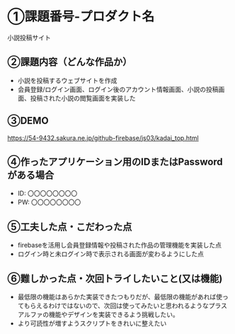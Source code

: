 # ①課題番号-プロダクト名

小説投稿サイト

## ②課題内容（どんな作品か）

- 小説を投稿するウェブサイトを作成
- 会員登録/ログイン画面、ログイン後のアカウント情報画面、小説の投稿画面、投稿された小説の閲覧画面を実装した

## ③DEMO
https://54-9432.sakura.ne.jp/github-firebase/js03/kadai_top.html

## ④作ったアプリケーション用のIDまたはPasswordがある場合

- ID: 〇〇〇〇〇〇〇〇
- PW: 〇〇〇〇〇〇〇〇

## ⑤工夫した点・こだわった点

- firebaseを活用し会員登録情報や投稿された作品の管理機能を実装した点
- ログイン時と未ログイン時で表示される画面が変わるようにした点

## ⑥難しかった点・次回トライしたいこと(又は機能)

- 最低限の機能はあらかた実装できたつもりだが、最低限の機能があれば使ってもらえるわけではないので、次回は使ってみたいと思われるようなプラスアルファの機能やデザインを実装できるよう挑戦したい。
- より可読性が増すようスクリプトをきれいに整えたい

